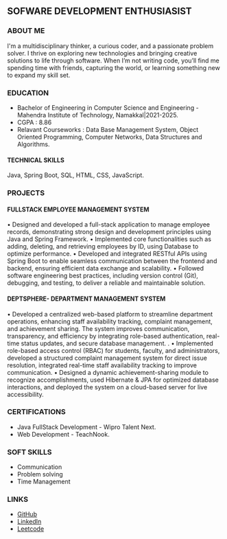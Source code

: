 ## SOFWARE DEVELOPMENT ENTHUSIASIST 

### ABOUT ME
I'm a multidisciplinary thinker, a curious coder, and a passionate problem solver. I thrive on exploring new technologies and bringing creative solutions to life through software. When I’m not writing code, you’ll find me spending time with friends, capturing the world, or learning something new to expand my skill set.

### EDUCATION 
- Bachelor of Engineering in Computer Science and Engineering - Mahendra Institute of Technology, Namakkal|2021-2025.
- CGPA : 8.86
- Relavant Courseworks : Data Base Management System, Object Oriented Programming, Computer Networks, Data Structures and Algorithms.

#### TECHNICAL SKILLS
Java, Spring Boot, SQL, HTML, CSS, JavaScript.

### PROJECTS
#### FULLSTACK EMPLOYEE MANAGEMENT SYSTEM
 • Designed and developed a full-stack application to manage employee records, demonstrating strong design and
 development principles using Java and Spring Framework.
 • Implemented core functionalities such as adding, deleting, and retrieving employees by ID, using Database to
 optimize performance.
 • Developed and integrated RESTful APIs using Spring Boot to enable seamless communication between the frontend
 and backend, ensuring efficient data exchange and scalability.
 • Followed software engineering best practices, including version control (Git), debugging, and testing, to deliver a
 reliable and maintainable solution.

 #### DEPTSPHERE- DEPARTMENT MANAGEMENT SYSTEM
 • Developed a centralized web-based platform to streamline department operations, enhancing staff availability
 tracking, complaint management, and achievement sharing. The system improves communication, transparency, and
 efficiency by integrating role-based authentication, real-time status updates, and secure database management. .
 • Implemented role-based access control (RBAC) for students, faculty, and administrators, developed a structured
 complaint management system for direct issue resolution, integrated real-time staff availability tracking to improve
 communication.
 • Designed a dynamic achievement-sharing module to recognize accomplishments, used Hibernate & JPA for
 optimized database interactions, and deployed the system on a cloud-based server for live accessibility.

 ### CERTIFICATIONS
 - Java FullStack Development - Wipro Talent Next.
 - Web Development - TeachNook.

 ### SOFT SKILLS 
 - Communication
 - Problem solving
 - Time Management

 ### LINKS
 - [GitHub](https://github.com/Sangeetha-0502)
 - [LinkedIn](https://www.linkedin.com/in/sangeetha05/)
 - [Leetcode](https://leetcode.com/u/psangeetha052/)
   










